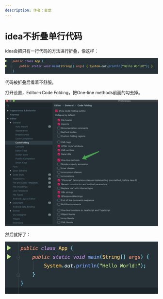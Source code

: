 ```yaml
---
description: 作者：金龙
---
```


# idea不折叠单行代码

idea会把只有一行代码的方法进行折叠，像这样：

![](../../.gitbook/assets/image%20%2875%29.png)

代码被折叠后看着不舒服。

打开设置，Editor-&gt;Code Folding，把One-line methods前面的勾去掉。

![](../../.gitbook/assets/image%20%2845%29.png)

然后就好了：

![](../../.gitbook/assets/image%20%2810%29.png)

